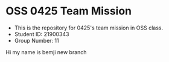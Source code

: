 # OSS 0425 Team Mission
- This is the repository for 0425's team mission in OSS class.
- Student ID: 21900343
- Group Number: 11

Hi my name is bemji
new branch
